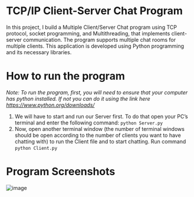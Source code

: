 # TCP/IP Client-Server Chat Program

In this project, I build a Multiple Client/Server Chat program using TCP protocol, socket 
programming, and Multithreading, that implements client-server communication. The program supports multiple chat rooms for multiple clients. This application is developed using Python 
programming and its necessary libraries.

# How to run the program

_Note: To run the program, first, you will need to ensure that your computer has python installed. If not you can do it using the link here https://www.python.org/downloads/_

1. We will have to start and run our Server first. To do that open your PC’s terminal and enter the following command: `python Server.py` 
3. Now, open another terminal window (the number of terminal windows should be open according to the number of clients you want to have chatting with) to run the Client file and to start chatting. Run command `python Client.py`

# Program Screenshots

![image](https://github.com/ali101298/TCP_IP-Client-Sever-Chat-Program/assets/46939361/01a8cebf-ce35-4e6e-baad-dcf170efe145)

